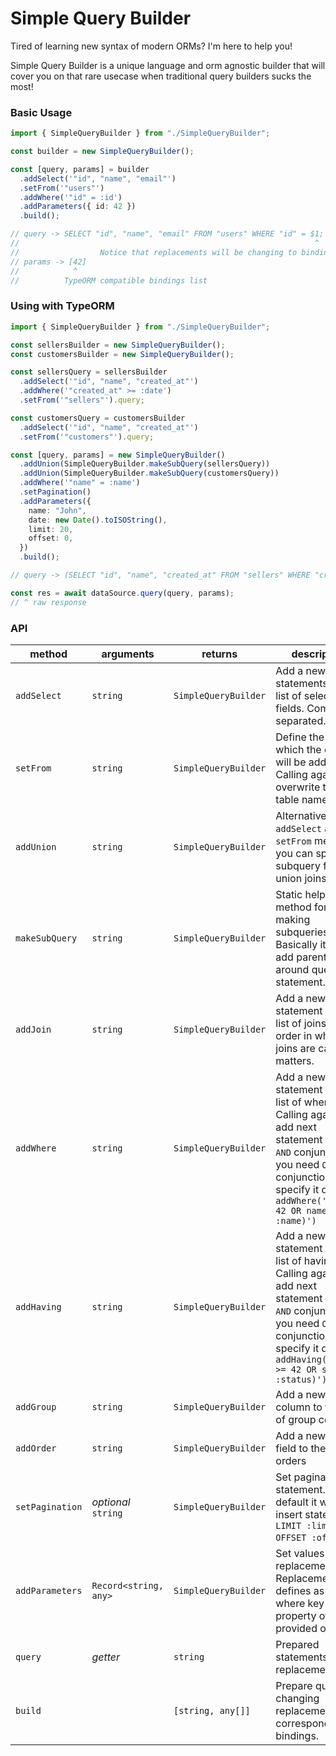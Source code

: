 # Simple Query Builder

Tired of learning new syntax of modern ORMs? I'm here to help you!

Simple Query Builder is a unique language and orm agnostic builder that will cover you on that rare usecase when traditional query builders sucks the most!

### Basic Usage

```typescript
import { SimpleQueryBuilder } from "./SimpleQueryBuilder";

const builder = new SimpleQueryBuilder();

const [query, params] = builder
  .addSelect('"id", "name", "email"')
  .setFrom('"users"')
  .addWhere('"id" = :id')
  .addParameters({ id: 42 })
  .build();

// query -> SELECT "id", "name", "email" FROM "users" WHERE "id" = $1;
//                                                                  ^
//                  Notice that replacements will be changing to bindings
// params -> [42]
//            ^
//          TypeORM compatible bindings list
```

### Using with TypeORM

```typescript
import { SimpleQueryBuilder } from "./SimpleQueryBuilder";

const sellersBuilder = new SimpleQueryBuilder();
const customersBuilder = new SimpleQueryBuilder();

const sellersQuery = sellersBuilder
  .addSelect('"id", "name", "created_at"')
  .addWhere('"created_at" >= :date')
  .setFrom('"sellers"').query;

const customersQuery = customersBuilder
  .addSelect('"id", "name", "created_at"')
  .setFrom('"customers"').query;

const [query, params] = new SimpleQueryBuilder()
  .addUnion(SimpleQueryBuilder.makeSubQuery(sellersQuery))
  .addUnion(SimpleQueryBuilder.makeSubQuery(customersQuery))
  .addWhere('"name" = :name')
  .setPagination()
  .addParameters({
    name: "John",
    date: new Date().toISOString(),
    limit: 20,
    offset: 0,
  })
  .build();

// query -> (SELECT "id", "name", "created_at" FROM "sellers" WHERE "created_at" >= $2) UNION ALL (SELECT "id", "name" FROM "customers") WHERE "name" = $1 LIMIT $3 OFFSET $4;

const res = await dataSource.query(query, params);
// ^ raw response
```

### API

| method          | arguments             | returns              | description                                                                                                                                                                                                         |
| --------------- | --------------------- | -------------------- | ------------------------------------------------------------------------------------------------------------------------------------------------------------------------------------------------------------------- |
| `addSelect`     | `string`              | `SimpleQueryBuilder` | Add a new select statements to the list of selected fields. Comma separated.                                                                                                                                        |
| `setFrom`       | `string`              | `SimpleQueryBuilder` | Define the table to which the query will be addressed. Calling again will overwrite the table name                                                                                                                  |
| `addUnion`      | `string`              | `SimpleQueryBuilder` | Alternative to `addSelect` and `setFrom` methods, you can specify subquery for union joins                                                                                                                          |
| `makeSubQuery`  | `string`              | `SimpleQueryBuilder` | Static helper method for making subqueries. Basically it will add parentheses around query statement.                                                                                                               |
| `addJoin`       | `string`              | `SimpleQueryBuilder` | Add a new join statement to the list of joins. The order in which joins are called matters.                                                                                                                         |
| `addWhere`      | `string`              | `SimpleQueryBuilder` | Add a new where statement to the list of wheres. Calling again will add next statement with `AND` conjunction. If you need `OR` conjunction specify it directly. `addWhere('(id = 42 OR name = :name)')`            |
| `addHaving`     | `string`              | `SimpleQueryBuilder` | Add a new having statement to the list of havings. Calling again will add next statement with `AND` conjunction. If you need `OR` conjunction specify it directly. `addHaving('(count >= 42 OR status = :status)')` |
| `addGroup`      | `string`              | `SimpleQueryBuilder` | Add a new group column to the list of group columns.                                                                                                                                                                |
| `addOrder`      | `string`              | `SimpleQueryBuilder` | Add a new order field to the list of orders                                                                                                                                                                         |
| `setPagination` | _optional_ `string`   | `SimpleQueryBuilder` | Set pagination statement. By default it will insert statement `LIMIT :limit OFFSET :offset`.                                                                                                                        |
| `addParameters` | `Record<string, any>` | `SimpleQueryBuilder` | Set values for the replacements. Replacements defines as `:key` where key is a property of provided object.                                                                                                         |
| `query`         | _getter_              | `string`             | Prepared statements with replacements                                                                                                                                                                               |
| `build`         |                       | `[string, any[]]`    | Prepare query changing replacements with corresponding bindings.                                                                                                                                                    |
